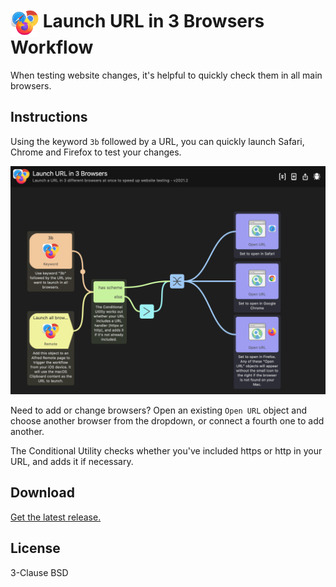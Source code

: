 # <img src='Workflow/icon.png' width='45' align='center' alt='icon'> Launch URL in 3 Browsers Workflow

When testing website changes, it's helpful to quickly check them in all main browsers. 

## Instructions

Using the keyword `3b` followed by a URL, you can quickly launch Safari, Chrome and Firefox to test your changes.

![Launch 3 Browsers workflow canvas](/Resources/launch-in-3-browsers-canvas.png?raw=true)

Need to add or change browsers? Open an existing `Open URL` object and choose another browser from the dropdown, or connect a fourth one to add another.

The Conditional Utility checks whether you've included https or http in your URL, and adds it if necessary.

## Download

[Get the latest release.](https://github.com/alfredapp/launch-url-in-3-browsers-workflow/releases/latest/download/Launch.URL.in.3.Browsers.alfredworkflow)

## License

3-Clause BSD
